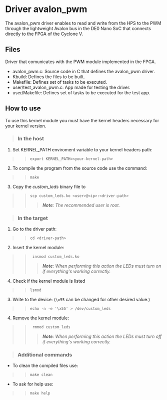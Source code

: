 # Driver avalon_pwm

The avalon_pwm driver enables to read and write from the HPS to the PWM through the lightweight Avalon bus in the DE0 Nano SoC that connects directly to the FPGA of the Cyclone V.

## Files

Driver that comunicates with the PWM module implemented in the FPGA.

* avalon_pwm.c: Source code in C that defines the avalon_pwm driver.
* Kbuild: Defines the files to be built.
* Makefile: Defines set of tasks to be executed.
* user/test_avalon_pwm.c: App made for testing the driver.
* user/Makefile: Defines set of tasks to be executed for the test app.

## How to use

To use this kernel module you must have the kernel headers necessary for your kernel version.

> ### In the host
1. Set KERNEL_PATH enviroment variable to your kernel headers path:
> > `export KERNEL_PATH=<your-kernel-path>`
2. To compile the program from the source code use the command:
> > `make`
3. Copy the *custom_leds* binary file to 
> > `scp custom_leds.ko <user>@<ip>:<driver-path>`
> > > ***Note**: The recommended user is root.*

> ### In the target
1. Go to the driver path:
> > `cd <driver-path>`
2. Insert the kernel module:
> > ` insmod custom_leds.ko`
> > > ***Note**: When performing this action the LEDs must turn on if everything's working correctly.*
4. Check if the kernel module is listed
> > `lsmod`
3. Write to the device: (`\x55` can be changed for other desired value.)
> > `echo -n -e '\x55' > /dev/custom_leds`
4. Remove the kernel module:
> > ` rmmod custom_leds`
> > > ***Note**: When performing this action the LEDs must turn off if everything's working correctly.*


> ### Additional commands
* To clean the compiled files use:
> > `make clean`
* To ask for help use:
> > `make help`